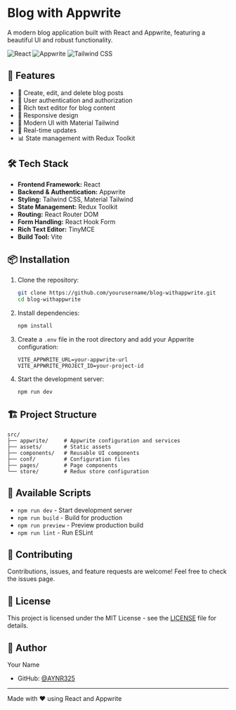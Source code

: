 # Blog with Appwrite

A modern blog application built with React and Appwrite, featuring a beautiful UI and robust functionality.

![React](https://img.shields.io/badge/React-20232A?style=for-the-badge&logo=react&logoColor=61DAFB)
![Appwrite](https://img.shields.io/badge/Appwrite-F02E65?style=for-the-badge&logo=appwrite&logoColor=white)
![Tailwind CSS](https://img.shields.io/badge/Tailwind_CSS-38B2AC?style=for-the-badge&logo=tailwind-css&logoColor=white)

## 🚀 Features

- 📝 Create, edit, and delete blog posts
- 👤 User authentication and authorization
- 🎨 Rich text editor for blog content
- 📱 Responsive design
- 🎯 Modern UI with Material Tailwind
- 🔄 Real-time updates
- 📊 State management with Redux Toolkit

## 🛠️ Tech Stack

- **Frontend Framework:** React
- **Backend & Authentication:** Appwrite
- **Styling:** Tailwind CSS, Material Tailwind
- **State Management:** Redux Toolkit
- **Routing:** React Router DOM
- **Form Handling:** React Hook Form
- **Rich Text Editor:** TinyMCE
- **Build Tool:** Vite

## 📦 Installation

1. Clone the repository:
   ```bash
   git clone https://github.com/yourusername/blog-withappwrite.git
   cd blog-withappwrite
   ```

2. Install dependencies:
   ```bash
   npm install
   ```

3. Create a `.env` file in the root directory and add your Appwrite configuration:
   ```
   VITE_APPWRITE_URL=your-appwrite-url
   VITE_APPWRITE_PROJECT_ID=your-project-id
   ```

4. Start the development server:
   ```bash
   npm run dev
   ```

## 🏗️ Project Structure

```
src/
├── appwrite/     # Appwrite configuration and services
├── assets/       # Static assets
├── components/   # Reusable UI components
├── conf/         # Configuration files
├── pages/        # Page components
└── store/        # Redux store configuration
```

## 🚀 Available Scripts

- `npm run dev` - Start development server
- `npm run build` - Build for production
- `npm run preview` - Preview production build
- `npm run lint` - Run ESLint

## 🤝 Contributing

Contributions, issues, and feature requests are welcome! Feel free to check the issues page.

## 📝 License

This project is licensed under the MIT License - see the [LICENSE](LICENSE) file for details.

## 👤 Author

Your Name
- GitHub: [@AYNR325](https://github.com/AYNR325)

---

Made with ❤️ using React and Appwrite
